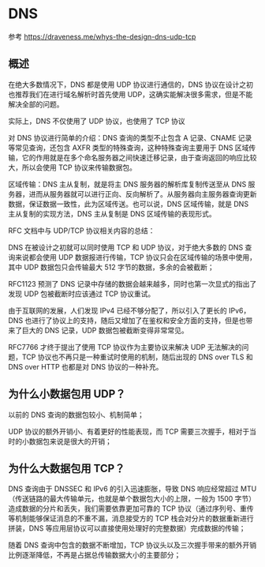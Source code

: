 # DNS
参考 https://draveness.me/whys-the-design-dns-udp-tcp
## 概述
在绝大多数情况下，DNS 都是使用 UDP 协议进行通信的，DNS 协议在设计之初也推荐我们在进行域名解析时首先使用 UDP，这确实能解决很多需求，但是不能解决全部的问题。

实际上，DNS 不仅使用了 UDP 协议，也使用了 TCP 协议

对 DNS 协议进行简单的介绍：DNS 查询的类型不止包含 A 记录、CNAME 记录等常见查询，还包含 AXFR 类型的特殊查询，这种特殊查询主要用于 DNS 区域传输，它的作用就是在多个命名服务器之间快速迁移记录，由于查询返回的响应比较大，所以会使用 TCP 协议来传输数据包。

区域传输：DNS 主从复制，就是将主 DNS 服务器的解析库复制传送至从 DNS 服务器，进而从服务器就可以进行正向、反向解析了。从服务器向主服务器查询更新数据，保证数据一致性，此为区域传送。也可以说，DNS 区域传输，就是 DNS 主从复制的实现方法，DNS 主从复制是 DNS 区域传输的表现形式。

RFC 文档中与 UDP/TCP 协议相关内容的总结：

DNS 在被设计之初就可以同时使用 TCP 和 UDP 协议，对于绝大多数的 DNS 查询来说都会使用 UDP 数据报进行传输，TCP 协议只会在区域传输的场景中使用，其中 UDP 数据包只会传输最大 512 字节的数据，多余的会被截断；

RFC1123 预测了 DNS 记录中存储的数据会越来越多，同时也第一次显式的指出了发现 UDP 包被截断时应该通过 TCP 协议重试。

由于互联网的发展，人们发现 IPv4 已经不够分配了，所以引入了更长的 IPv6，DNS 也进行了协议上的支持，随后又增加了在鉴权和安全方面的支持，但是也带来了巨大的 DNS 记录，UDP 数据包被截断变得非常常见。

RFC7766 才终于提出了使用 TCP 协议作为主要协议来解决 UDP 无法解决的问题，TCP 协议也不再只是一种重试时使用的机制，随后出现的 DNS over TLS 和 DNS over HTTP 也都是对 DNS 协议的一种补充。

## 为什么小数据包用 UDP？

以前的 DNS 查询的数据包较小、机制简单；

UDP 协议的额外开销小、有着更好的性能表现，而 TCP 需要三次握手，相对于当时的小数据包来说是很大的开销；

## 为什么大数据包用 TCP？

DNS 查询由于 DNSSEC 和 IPv6 的引入迅速膨胀，导致 DNS 响应经常超过 MTU（传送链路的最大传输单元，也就是单个数据包大小的上限，一般为 1500 字节） 造成数据的分片和丢失，我们需要依靠更加可靠的 TCP 协议（通过序列号、重传等机制能够保证消息的不重不漏，消息接受方的 TCP 栈会对分片的数据重新进行拼装，DNS 等应用层协议可以直接使用处理好的完整数据）完成数据的传输；

随着 DNS 查询中包含的数据不断增加，TCP 协议头以及三次握手带来的额外开销比例逐渐降低，不再是占据总传输数据大小的主要部分；

